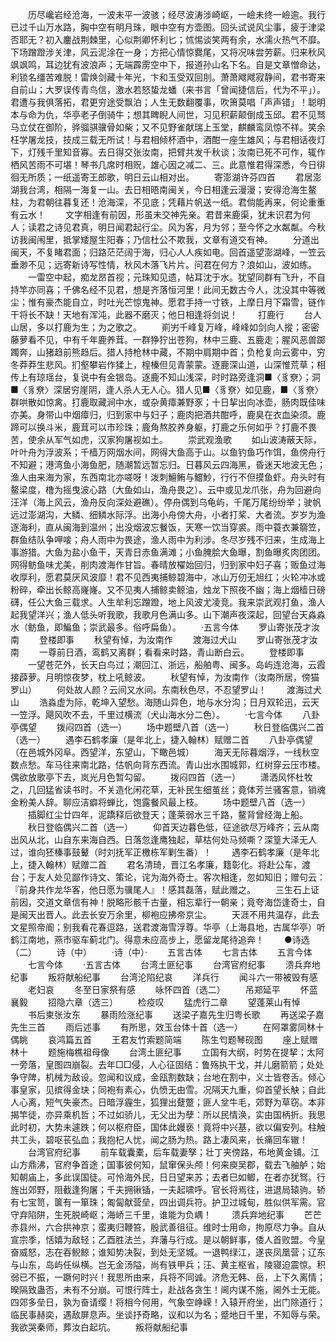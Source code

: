 <!-- { "loadSidebar": true } -->
　　历尽巉岩经沧海，一波未平一波骇；经尽波涛涉崎岖，一嶮未终一嶮逾。我行已过千山万水路，胸中空有明月珠，眼中空有方壶图。回头试说风尘事，疲于津梁否耶无？初入鏖战荆棘里，心似荆卿怀利匕；怵惕谈笑两有余，水濡火热气不靡。下场蹭蹬涉关津，风云泥涂在一身；方把心情惊爨尾，又将况味尝劳薪。归来秋风飒飒鸣，耳边犹有波浪声；无端霹雳空中下，报道孙山名下名。自是文章憎命达，利锁名缰苦难脱！雷焕剑藏十年光，卞和玉受双回刖。萧萧飕飕寂静间，君书寄来自前山；大罗误传青鸟信，激水若怒蛰龙蟠（来书言「曾闻捷信后，代为不平」）。君遭与我俱落拓，君更穷途受飘泊；人生无数翻覆事，吹箫莫唱「声声错」！聪明本与命为仇，华亭老子倒骑牛；想其睥睨人间世，习见积薪颠倒成玉邱。君不见驽马立仗在御阶，骅骝骐骥骨如柴；又不见野雀献瑞上玉堂，麒麟鸾凤惊不祥。笑余枉学屠龙技，技成三载无所试！与君相倾杯酒中，酒酣一座生雄风；与君相话夜灯下，灯残千里知音寡。去日得交张汝南，把臂共发千秋谈；汝南已死不可作，辄作栖风苦雨不可堪！琴书几席时相贶，雄心因之减二、三。此意惟君得深悉，今日徘徊无所质；一纸遥寄王郎歌，明日云山相对出。
　　寄澎湖许芬四首
　　君居澎湖我台湾，相隔一海复一山。去日相晤南闽关，今日相逢云漫漫；安得沧海生鳌柱，为君朝往暮复还！沧海深，不见底；凭藉片帆送一纸。君倘能再来，何论重重有云水！
　　文字相逢有前因，形虽未交神先亲。君昔来鹿渠，犹未识君为何人；读君之诗见君真，明日闻君起行尘。风为客，月为邻；至今怀之水粼粼。今秋访我闽闱里，抵掌矮屋生阳春；乃信杜公不欺我，文章有道交有神。
　　分道出闽天，不复睹君面；归路茫茫阔于海，归心人人疾如电。回首遥望澎湖峰，一笠云垂渺不见；远寄新诗写性情，秋风木落飞片片。问君在何方？浪如山，波如练。
　　一雷空中起，痴龙昂首视；元珠知见遗，帖耳沈于水。犹望同群有飞升，不自持竿亦同喜；千佛名经不见君，想是齐落恒河里！此间无数古今人，沈没其中等微尘；惟有豪杰能自立，时吐光芒惊鬼神。愿君手持一寸铁，上摩日月下霜雪，链作干将长不缺！天地有浑沌，此器不磨灭；他日相逢将剑说！
　　打鹿行
　　台人山居，多以打鹿为生；为之歌之。
　　崱屴千峰复万峰，峰峰如剑向人摐；密密藤萝看不见，中有千年鹿养茸。一群狰狞出苍狗，林中三鹿、五鹿走；腥风恶兽踯躅奔，山猪趋前熊趋后。猎人持枪林中藏，不期中肩期中首；负枪复向云雾中，穷冬莽莽生悲风。扪壑攀岩作猱上，楻榛但见青蒙蒙。逐鹿深山道，山深惟荒草；相传上有琼瑶台，复说中有金银岛。逐鹿不知山浅深，时时路旁逢洞■〈豸尞〉；洞■〈豸尞〉深居穷崖阴，逢人杀人无人心。猎人见■〈豸尞〉如见鹿，■〈豸尞〉群哄散如惊禽。打鹿取藏涧中水，或杂黄瘴兼野豕；十日挈出向冰壶，肠肉既佳味亦美。身带山中烟瘴归，归到家中与妇子；鹿肉把酒共酣呼，鹿臭在衣血染须。鹿蹄可以换斗米，鹿茸可以市珍珠；鹿角熬胶养身躯，打鹿之乐何如乎？打鹿不畏苦，使余从军气如虎，汉家狗屠视如土。
　　崇武观渔歌
　　如山波涛蔽天际，叶叶舟为浮波系；千樯万网烟水间，网得大鱼高于山。以鱼钓鱼巧作饵，鱼傍舟行不知避；港湾鱼小海鱼肥，随潮暂远暂忘归。日暮风云四海黑，昏迷天地波无色；渔人由来海为家，东西南北亦嗟呀！泼刺鱣鲔与鱨魦，行行不但摸鱼虾。舟头时有鳌梁度，橹为摇曳波心路（大鱼如山，渔舟畏之）。云中或见龙爪张，舟为回避向汪洋（海上风云，渔舟反向深处避礁）。停舟偶到乌龟屿，千尾万尾纷纷举；驶帆远过澎湖沟，大鳞、细鳞水际浮。出海小舟傍大舟，小者打桨、大者流。岁岁为渔逐海利，直从闽海到温州；出没烟波忘餐饭，天寒一饮当穿裘。雨中蓑衣兼篛笠，群鱼结队争呷唼；舟人雨中为畏途，渔人雨中为利涉。冬尽岁残不归来，生成海上事游猎。大鱼为盐小鱼干，天青日赤鱼满滩；小鱼腌脍大鱼曝，割鱼曝炙肉团团。网得鲂鱼味尤美，削肉渡海作甘旨。春晴放櫂始回归，归到家中妇子喜；贩鱼过海收厚利，愿君莫厌风波靡！君不见西夷捕鲸碧海中，冰山万仞无旭红；火轮冲冰或粉碎，牵出长鲸高嶐嶐。又不见夷人捕鲸卖鲸油，烛龙下照夜不幽；海上烟樯日磅礴，任公大鱼三载求。人生牟利忘蹭蹬，地上风波尤凌竞。我来崇武观打鱼，渔人起我望洋兴；渔人低头听我歌，我歌月色满山多。山下潮声夜深起，回望台天淼淼水（鲂鱼，即鯿鱼；崇武最多。俗呼扁鱼）。
　　·五言今体
　　罗山寄张茂才汝南
　　登楼即事
　　秋望有悼，为汝南作
　　渡海过犬山
　　罗山寄张茂才汝南
　　一尊前日酒，鸾鹤又离群；看看来时路，青山断白云。
　　登楼即事
　　一望苍茫外，长天白鸟过；潮回江、浙远，船舶粤、闽多。岛屿连沧海，云霞接薜萝。月明惊夜梦，枕上吼鲸波。
　　秋望有悼，为汝南作（汝南所居，傍猫罗山）
　　何处故人颜？云间又水间。东南秋色尽，不忍望罗山！
　　渡海过犬山
　　浩淼虚为际，乾坤入望愁。海随山异色，地与水分沟；日月双轮迅，云天一笠浮。飓风吹不去，千里过横流（犬山海水分二色）。
　　·七言今体
　　八卦亭偶望
　　拨闷四首（选一）
　　场中题壁八首（选一）
　　秋日登临偶兴二首（选一）
　　遇李石鹤孝廉（是年北上，捷入翰林）赋赠二首
　　八卦亭偶望（在邑城外冈阜。西望洋，东望山，下瞰邑城）
　　海天无际暮烟浮，一线秋空数点愁。车马往来南北路，估帆向背东西流。青山出水围城郭，红树穿云压市楼。偶欲放歌亭下去，岚光月色暂勾留。
　　拨闷四首（选一）
　　潇洒风怀杜牧之，几回猛省读书时。不关造化闲花草，无补民生细茧丝；竟体芳兰骚客意，销魂金粉美人辞。聊应洁癖将蝉比，饱露餐风最上枝。
　　场中题壁八首（选一）
　　插脚红尘廿四年，泥蹻释后欲登天；蓬莱弱水三千路，鳌背曾经海上船。
　　秋日登临偶兴二首（选一）
　　仰首天边暮色低，征途欲尽万峰齐；云从南出风从北，山自东来海自西。日落忽逢鹰独起，草枯何处马频嘶？深篁大泽无人过，谁向狉榛事鼓鼙（时刘抚军正檄栋军剿生番）！
　　遇李石鹤孝廉（是年北上，捷入翰林）赋赠二首
　　君名清琦，晋江名孝廉，籍彰化。将赴公车，渡台；于友人处见鄙作诗文、策论，诧为海外奇士。客次相逢，忽如知旧；赠句云：『前身共作龙华客，他日愿为骥尾人』！感其磊落，赋此赠之。
　　三生石上证前因，交道文章信有神！脱略形骸千古量，相忘辈行一朝亲；竟夸海岱逢奇士，自是闽天出晋人。此去长安万余里，柳袍应拂帝京尘。
　　天涯不用共温存，此去文星照帝阍；别我看花春逗路，送君渡海雪浮尊。华亭（上海县地，古属华亭）听鹤江南地，燕市驱车蓟北门。得意未应高步上，愿留龙尾待追奔！
　　●诗选（二）
　　诗（中）
　　·诗（中）·
　　五言古体
　　七言古体
　　五言今体
　　七言今体
　　·五言古体
　　台湾土匪纪事
　　台湾官府纪事
　　溃兵弃地纪事
　　叛将献船纪事
　　台湾沦陷纪哀
　　洋兵行
　　闻斗六一带被毁有感
　　老妇哀
　　冬至日家祭有感
　　咏怀四首（选二）
　　吊郑延平
　　怀蓝襄毅
　　招隐六章（选三）
　　检疫叹
　　猛虎行二章
　　望蓬莱山有悼
　　书后柬张汝东
　　暴雨险涨纪事
　　送梁子嘉先生归粤长歌
　　再送梁子嘉先生三首
　　雨后述事
　　有所思，效玉台体十首（选一）
　　在阿罩雾同林十偶眺
　　哀鸿篇五首
　　王君友竹索题简端
　　陈生匄题琴砚图
　　座上赋赠林十
　　题施梅樵祖母像
　　台湾土匪纪事
　　立国有大纲，时势在提挈；太阿一旁落，皇图四崩裂。去年□□侵，人心征固结：鲁殇执干戈，并儿磨箭箭；处处争守陴，机械为敌设。忽闻和议成，金瓯割数缺；台地在割中，义士皆卷舌。倾心事皇家，见摈得金玦；同袍有素心，仇愤无由雪。况隔天九重，仰首望长觖；自此人心离，短气失豪杰。日暗浮霾生，狐狸出躠蹩；匪人坌牛毛，郊野为草窃。本非揭竿徒，亦异乘机哲；不过如骄儿，无父出为孽：所以民情涣，实由国柄折。我思此时初，大势未遽跌；何以枢府臣，国体此嫚亵！竟将中兴基，欲以偏安列。柱触共工头，碧呕苌弘血；我抱杞人忧，闻之肠为热。路上凄风来，长痛回车辙！
　　台湾官府纪事
　　前车载囊橐，后车载妻孥；壮丁夹傍路，布地黄金铺。江山方鼎沸，官府争首途；国事彼何知，鼠窜保头颅！何来庾吴郡，载去飞舳舻；始知朝庙上，多此误国徒。可怜海外民，日日望来苏；去者巳如鲫，在者亦犹驽。行旌出郊野，阻截逢狗屠；千夫拥锹锸，一夫起啸呼。官长将焉往，进退局辕驹。轿有七宝笥，箧有一箪珠；匍匐献营垒，四出调兵符。护卫过城甸，胜似供军需。官守弃陷阱，生死脱崎岖；海峤三千里，谁能为负嵎！
　　溃兵弃地纪事
　　芒芒赤县州，六合拱神京；蛮夷归鞭笞，殷武善徂征。维时士用命，拘原尽力争。自从宣宗季，恬嬉为敌轻；乙酉胜法兰，弃藩与行成。是以朝鲜事，倭人首败盟。今皇奋威怒，志在吞鲵鲸；谁知势决裂，到处无坚城。一退鸭绿江，遂丧凤凰营；辽东与山东，岛屿任纵横。岂无金汤隘，尚有铁甲兵；汪、黄主枢省，陵寝迫震惊。积弱已不振，一蹶何时兴！我思所由来，兵将不同诚。济危无韩、岳，上下久离情；暌隔致蛊否，未有不分崩。可恨行阵士，赴战各贪生！阃内谋不施，阃外士无能。四郊多垒日，孰为奋请缨！将相今何用，气象空峥嵘！入辕开府坐，出门除道行；临民事赫奕，遇敌屏息声。坐谈抒奇略，议和以为名；蹙地日千里，不知辱与荣。我欲哭秦师，葬汝白起坑。
　　叛将献船纪事
